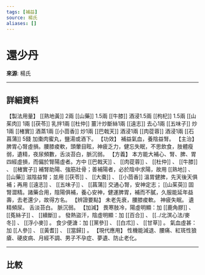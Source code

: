 ```yaml
---
tags: [補益]
source: 楊氏
aliases: []
---
```


# 還少丹

**來源**: 楊氏  

---

## 詳細資料
【製法用量】 [[熟地黃]] 2兩 [[山藥]] 1.5兩 [[牛膝]] 酒浸1.5兩 [[枸杞]] 1.5兩 [[山茱肉]] 1兩 [[茯苓]] 乳拌1兩 [[杜仲]] 薑汁炒斷絲1兩 [[遠志]] 去心1兩 [[五味子]] 炒1兩 [[楮實]] 酒蒸1兩 [[小茴香]] 炒1兩 [[巴戟天]] 酒浸1兩 [[肉蓯蓉]] 酒浸1兩 [[石菖蒲]] 5錢
加棗肉蜜丸，鹽湯或酒下。
【功效】
補益氣血，養陰益腎。
【主治】
脾胃心腎虛損。腰膝痠軟，頭暈目眩，神疲乏力，健忘失眠，不思飲食，肢體瘦弱，遺精，夜尿頻數，舌淡苔白，脈沉弱。
【方義】
本方能大補心、腎、脾、胃四經虛損，而偏於腎陽虛者。方中 [[巴戟天]] 、 [[肉蓯蓉]] 、 [[杜仲]] 、 [[牛膝]] 、 [[楮實子]] 補腎助陽、強筋壯骨；善補陽者，必於陰中求陽，故用 [[熟地]] 、 [[山藥]] 滋陰益腎；並用 [[茯苓]] 、 [[大棗]] 、 [[小茴香]] 溫胃健脾，先天後天俱補；再用 [[遠志]] 、 [[五味子]] 、 [[菖蒲]] 交通心腎，安神定志； [[山茱萸]] 固腎澀精。諸藥合用，陰陽俱補，養心安神，健運脾胃，補而不膩，久服能延年益壽，去老還少，故得方名。
【辨證要點】
未老先衰，腰膝痠軟。
神疲失眠。
遺精頻尿。
舌淡苔白。
脈沉弱。
【加減】
畏寒肢冷，陽虛明顯：加 [[鹿角膠]] 、 [[菟絲子]] 、 [[續斷]] 。
發熱盜汗，陰虛明顯：加 [[百合]] 、 [[../北溟心法/麥冬]] 、 [[浮小麥]] 。
食少便溏：加 [[黨參]] 、 [[白朮]] 、 [[甘草]] 。
氣血虛甚：加 [[人參]] 、 [[黃耆]] 、 [[當歸]] 。
【現代應用】
性機能減退、腰痛、紅斑性狼瘡、硬皮病、月經不調、男子不孕症、夢遺、防止老化。

---

## 比較
